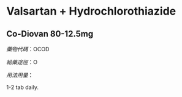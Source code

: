 # Valsartan + Hydrochlorothiazide

## Co-Diovan 80-12.5mg

*藥物代碼*：OCOD

*給藥途徑*：O

*用法用量*：

1-2 tab daily.

